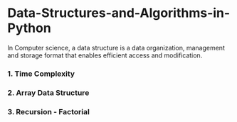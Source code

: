 # Data-Structures-and-Algorithms-in-Python

In Computer science, a data structure is a data organization, management and storage format that enables efficient access and modification.

### 1. Time Complexity

### 2. Array Data Structure

### 3. Recursion - Factorial 
